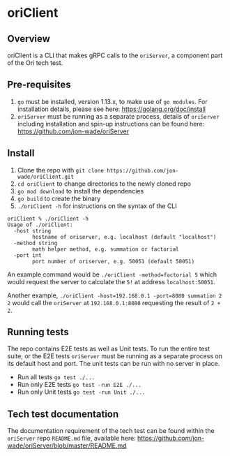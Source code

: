# oriClient

## Overview

oriClient is a CLI that makes gRPC calls to the `oriServer`, a component part of the Ori tech test.

## Pre-requisites

1. `go` must be installed, version 1.13.x, to make use of `go modules`. For installation details, please see here:
https://golang.org/doc/install
2. `oriServer` must be running as a separate process, details of `oriServer` including installation and spin-up 
instructions can be found here: https://github.com/jon-wade/oriServer
 
## Install
 
 1. Clone the repo with `git clone https://github.com/jon-wade/oriClient.git`
 2. `cd oriClient` to change directories to the newly cloned repo
 3. `go mod download` to install the dependencies
 4. `go build` to create the binary
 5. `./oriClient -h` for instructions on the syntax of the CLI
 
```
oriClient % ./oriClient -h
Usage of ./oriClient:
  -host string
        hostname of oriserver, e.g. localhost (default "localhost")
  -method string
        math helper method, e.g. summation or factorial
  -port int
        port number of oriserver, e.g. 50051 (default 50051)
```

An example command would be `./oriClient -method=factorial 5` which would request the server to calculate the `5!` at
address `localhost:50051`. 

Another example, `./oriClient -host=192.168.0.1 -port=8080 summation 2 2` would call the
`oriServer` at `192.168.0.1:8080` requesting the result of `2 + 2`.

## Running tests

The repo contains E2E tests as well as Unit tests. To run the entire test suite, or the E2E tests `oriServer` must 
be running as a separate process on its default host and port. The unit tests can be run with no server in place.

* Run all tests `go test ./...`
* Run only E2E tests `go test -run E2E ./...`
* Run only Unit tests `go test -run Unit ./...`

## Tech test documentation

The documentation requirement of the tech test can be found within the `oriServer` repo `README.md` file, available here:
https://github.com/jon-wade/oriServer/blob/master/README.md